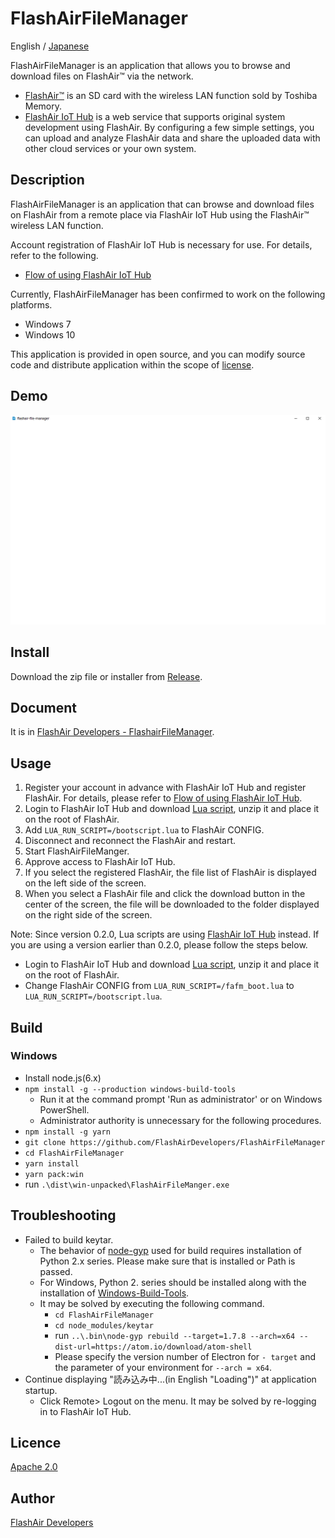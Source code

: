 FlashAirFileManager
====

English / [Japanese](https://github.com/FlashAirDevelopers/FlashAirFileManager/blob/master/README.ja.md)

FlashAirFileManager is an application that allows you to browse and download files on FlashAir™ via the network.
- [FlashAir™](http://www.flashair.info) is an SD card with the wireless LAN function sold by Toshiba Memory.
- [FlashAir IoT Hub](https://iot-hub.flashair-developers.com) is a web service that supports original system development using FlashAir. By configuring a few simple settings, you can upload and analyze FlashAir data and share the uploaded data with other cloud services or your own system.

## Description

FlashAirFileManager is an application that can browse and download files on FlashAir from a remote place via FlashAir IoT Hub using the FlashAir™ wireless LAN function.

Account registration of FlashAir IoT Hub is necessary for use. For details, refer to the following.
- [Flow of using FlashAir IoT Hub](https://www.flashair-developers.com/en/documents/tutorials/iot-hub/1/)

Currently, FlashAirFileManager has been confirmed to work on the following platforms.
- Windows 7
- Windows 10

This application is provided in open source, and you can modify source code and distribute application within the scope of [license](https://github.com/FlashAirDevelopers/FlashAirFileManager/blob/master/LICENSE.txt).

## Demo

![FlashAirFileManager Demo](https://github.com/FlashAirDevelopers/FlashAirFileManager/blob/master/img/doc/demo.gif)

## Install

Download the zip file or installer from [Release](https://github.com/FlashAirDevelopers/FlashAirFileManager/releases).

## Document

It is in [FlashAir Developers - FlashairFileManager](https://www.flashair-developers.com/en/documents/tutorials/iot-hub/9/).

## Usage

1. Register your account in advance with FlashAir IoT Hub and register FlashAir. For details, please refer to [Flow of using FlashAir IoT Hub](https://www.flashair-developers.com/en/documents/tutorials/iot-hub/1/).
2. Login to FlashAir IoT Hub and download [Lua script](https://iot-hub.flashair-developers.com/en/static/flashair-scripts.zip), unzip it and place it on the root of FlashAir.
3. Add `LUA_RUN_SCRIPT=/bootscript.lua` to FlashAir CONFIG.
4. Disconnect and reconnect the FlashAir and restart.
5. Start FlashAirFileManger.
6. Approve access to FlashAir IoT Hub.
7. If you select the registered FlashAir, the file list of FlashAir is displayed on the left side of the screen.
8. When you select a FlashAir file and click the download button in the center of the screen, the file will be downloaded to the folder displayed on the right side of the screen.

Note: Since version 0.2.0, Lua scripts are using [FlashAir IoT Hub](https://iot-hub.flashair-developers.com) instead. If you are using a version earlier than 0.2.0, please follow the steps below.

- Login to FlashAir IoT Hub and download [Lua script](https://iot-hub.flashair-developers.com/en/static/flashair-scripts.zip), unzip it and place it on the root of FlashAir.
- Change FlashAir CONFIG from `LUA_RUN_SCRIPT=/fafm_boot.lua` to` LUA_RUN_SCRIPT=/bootscript.lua`.

## Build

### Windows

- Install node.js(6.x)
- `npm install -g --production windows-build-tools`
   - Run it at the command prompt 'Run as administrator' or on Windows PowerShell.
   - Administrator authority is unnecessary for the following procedures.
- `npm install -g yarn`
- `git clone https://github.com/FlashAirDevelopers/FlashAirFileManager`
- `cd FlashAirFileManager`
- `yarn install`
- `yarn pack:win`
- run `.\dist\win-unpacked\FlashAirFileManger.exe`

## Troubleshooting

- Failed to build keytar.
   - The behavior of [node-gyp](https://github.com/nodejs/node-gyp) used for build requires installation of Python 2.x series. Please make sure that is installed or Path is passed.
   - For Windows, Python 2. series should be installed along with the installation of [Windows-Build-Tools](https://github.com/felixrieseberg/windows-build-tools).
   - It may be solved by executing the following command.
      - `cd FlashAirFileManager`
      - `cd node_modules/keytar`
      - run `..\.bin\node-gyp rebuild --target=1.7.8 --arch=x64 --dist-url=https://atom.io/download/atom-shell`
      - Please specify the version number of Electron for `- target` and the parameter of your environment for `--arch = x64`.
- Continue displaying "読み込み中...(in English "Loading")" at application startup.
    - Click Remote> Logout on the menu. It may be solved by re-logging in to FlashAir IoT Hub.

## Licence

[Apache 2.0](https://github.com/FlashAirDevelopers/FlashAirFileManager/blob/master/LICENSE.txt)

## Author

[FlashAir Developers](https://github.com/FlashAirDevelopers)
